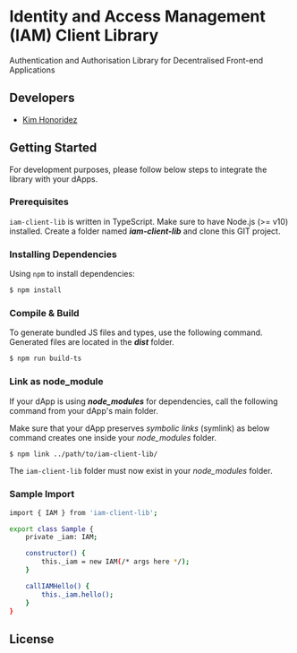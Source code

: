 # Identity and Access Management (IAM) Client Library
Authentication and Authorisation Library for Decentralised Front-end Applications

## Developers
 - [Kim Honoridez](https://github.com/kim-energyweb>)

## Getting Started
For development purposes, please follow below steps to integrate the library with your dApps.

### Prerequisites
`iam-client-lib` is written in TypeScript. Make sure to have Node.js (>= v10) installed.
Create a folder named ***iam-client-lib*** and clone this GIT project.

### Installing Dependencies
Using `npm` to install dependencies:
```sh
$ npm install
```

### Compile & Build
To generate bundled JS files and types, use the following command. Generated files are located in the ***dist*** folder.
```sh
$ npm run build-ts
```

### Link as node_module
If your dApp is using ***node_modules*** for dependencies, call the following command from your dApp's main folder. 

Make sure that your dApp preserves *symbolic links* (symlink) as below command creates one inside your *node_modules* folder. 

```sh
$ npm link ../path/to/iam-client-lib/
```

The `iam-client-lib` folder must now exist in your *node_modules* folder.

### Sample Import 
```sh
import { IAM } from 'iam-client-lib';

export class Sample {
    private _iam: IAM;

    constructor() {
        this._iam = new IAM(/* args here */);
    }

    callIAMHello() {
        this._iam.hello();
    }
}
```



## License
